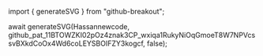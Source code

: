 import { generateSVG } from "github-breakout";

await generateSVG(Hassannewcode, 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, false);
